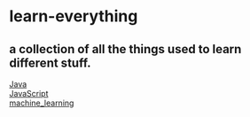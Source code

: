 # learn-everything
a collection of all the things used to learn different stuff.  
---       
[Java](./Java)  
[JavaScript](./JavaScript)  
[machine_learning](./machine_learning)
 
